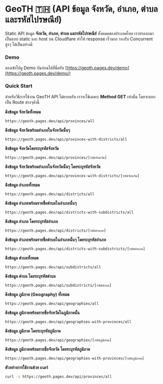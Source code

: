 # GeoTH 🇹🇭 (API ข้อมูล จังหวัด, อําเภอ, ตำบล และรหัสไปรษณีย์)

Static API ข้อมูล **จังหวัด, อําเภอ, ตำบล และรหัสไปรษณีย์** ทั้งหมดของประเทศไทย เราทําออกมาเป็นแบบ static และ host บน Cloudflare ทําให้ response เร็วมาก รองรับ Concurrent สูงๆ ได้เป็นอย่างดี

### Demo

ลองเข้าไปดู Demo กันก่อนได้ที่นี่ครับ [https://geoth.pages.dev/demo](https://geoth.pages.dev/demo/)

### Quick Start

สําหรับวิธีการใช้งาน GeoTH API ไม่ยากครับ เราจะใช้เฉพาะ **Method GET** เท่านั้น โดยจะแยกเป็น Route ต่างๆดังนี้

**ดึงข้อมูล จังหวัดทั้งหมด**

```text
https://geoth.pages.dev/api/provinces/all
```

**ดึงข้อมูล จังหวัดพร้อมอําเภอในจังหวัดนั้นๆ**

```text
https://geoth.pages.dev/api/provinces-with-districts/all
```

**ดึงข้อมูล จังหวัดโดยระบุรหัสจังหวัด**

```text
https://geoth.pages.dev/api/provinces/[รหัสจังหวัด]
```

**ดึงข้อมูล จังหวัดพร้อมอําเภอในจังหวัดนั้นๆ โดยระบุรหัสจังหวัด**

```text
https://geoth.pages.dev/api/provinces-with-districts/[รหัสจังหวัด]
```

**ดึงข้อมูล อำเภอทั้งหมด**

```text
https://geoth.pages.dev/api/districts/all
```

**ดึงข้อมูล อำเภอพร้อมรายชื่อตําบลในอำเภอนั้นๆ**

```text
https://geoth.pages.dev/api/districts-with-subdistricts/all
```

**ดึงข้อมูล อำเภอ โดยระบุรหัสอำเภอ**

```text
https://geoth.pages.dev/api/districts/[รหัสอำเภอ]
```

**ดึงข้อมูล อำเภอพร้อมรายชื่อตําบลในอำเภอนั้นๆ โดยระบุรหัสอำเภอ**

```text
https://geoth.pages.dev/api/districts-with-subdistricts/[รหัสอำเภอ]
```

**ดึงข้อมูล ตําบลทั้งหมด**

```text
https://geoth.pages.dev/api/subdistricts/all
```

**ดึงข้อมูล ตําบล โดยระบุรหัสตําบล**

```text
https://geoth.pages.dev/api/subdistricts/[รหัสตําบล]
```

**ดึงข้อมูล ภูมิภาค (Geography) ทั้งหมด**

```text
https://geoth.pages.dev/api/geographies/all
```

**ดึงข้อมูล ภูมิภาคพร้อมรายชื่อจังหวัดในภูมิภาคนั้น**

```text
https://geoth.pages.dev/api/geographies-with-provinces/all
```

**ดึงข้อมูล ภูมิภาค โดยระบุรหัสภูมิภาค**

```text
https://geoth.pages.dev/api/geographies/[รหัสภูมิภาค]
```

**ดึงข้อมูล ภูมิภาคพร้อมรายชื่อจังหวัด โดยระบุรหัสภูมิภาค**

```text
https://geoth.pages.dev/api/geographies-with-provinces/[รหัสภูมิภาค]
```

**ตัวอย่างการใช้งานด้วย curl**

```bash
curl -s https://geoth.pages.dev/api/provinces/all
```
